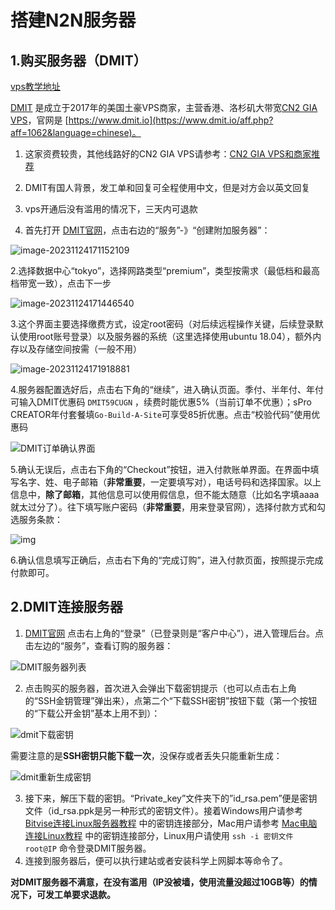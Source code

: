 # 搭建N2N服务器

## 1.购买服务器（DMIT）

[vps教学地址](https://vpsxueyuan.com/dmit-vps-tutorial/)

[DMIT](https://www.dmit.io/aff.php?aff=1062&language=chinese) 是成立于2017年的美国土豪VPS商家，主营香港、洛杉矶大带宽[CN2 GIA VPS](https://vpsxueyuan.com/tag/cn2-gia-vps/)，官网是 [https://www.dmit.io](https://www.dmit.io/aff.php?aff=1062&language=chinese)。

1. 这家资费较贵，其他线路好的CN2 GIA VPS请参考：[CN2 GIA VPS和商家推荐](https://vpsxueyuan.com/cn2-gia-vps-merchants/)
2. DMIT有国人背景，发工单和回复可全程使用中文，但是对方会以英文回复
3. vps开通后没有滥用的情况下，三天内可退款

1. 首先打开 [DMIT官网](https://www.dmit.io/aff.php?aff=1062&language=chinese)，点击右边的“服务”-》“创建附加服务器”：

![image-20231124171152109](image-20231124171152109.png)

2.选择数据中心“tokyo”，选择网路类型“premium”，类型按需求（最低档和最高档带宽一致），点击下一步

![image-20231124171446540](image-20231124171446540.png)

3.这个界面主要选择缴费方式，设定root密码（对后续远程操作关键，后续登录默认使用root账号登录）以及服务器的系统（这里选择使用ubuntu 18.04），额外内存以及存储空间按需（一般不用）

![image-20231124171918881](image-20231124171918881.png)

4.服务器配置选好后，点击右下角的“继续”，进入确认页面。季付、半年付、年付可输入DMIT优惠码 `DMIT59CUGN` ，续费时能优惠5%（当前订单不优惠）；sPro CREATOR年付套餐填`Go-Build-A-Site`可享受85折优惠。点击“校验代码”使用优惠码

![DMIT订单确认界面](DMIT订单确认界面.jpg)

5.确认无误后，点击右下角的“Checkout”按钮，进入付款账单界面。在界面中填写名字、姓、电子邮箱（**非常重要**，一定要填写对），电话号码和选择国家。以上信息中，**除了邮箱**，其他信息可以使用假信息，但不能太随意（比如名字填aaaa就太过分了）。往下填写账户密码（**非常重要**，用来登录官网），选择付款方式和勾选服务条款：

![img](DMIT填写订单信息.jpg)

6.确认信息填写正确后，点击右下角的“完成订购”，进入付款页面，按照提示完成付款即可。

## 2.DMIT连接服务器

1. [DMIT官网](https://www.dmit.io/aff.php?aff=1062&language=chinese) 点击右上角的“登录”（已登录则是“客户中心”），进入管理后台。点击左边的“服务”，查看订购的服务器：

![DMIT服务器列表](DMIT服务器列表.jpg)

2. 点击购买的服务器，首次进入会弹出下载密钥提示（也可以点击右上角的“SSH金钥管理”弹出来），点第二个“下载SSH密钥”按钮下载（第一个按钮的“下载公开金钥”基本上用不到）：

![dmit下载密钥](dmit下载密钥.png)

需要注意的是**SSH密钥只能下载一次**，没保存或者丢失只能重新生成：

![dmit重新生成密钥](dmit重新生成密钥.png)

3. 接下来，解压下载的密钥。“Private_key”文件夹下的”id_rsa.pem”便是密钥文件（id_rsa.ppk是另一种形式的密钥文件）。接着Windows用户请参考 [Bitvise连接Linux服务器教程](https://v2xtls.org/bitvise连接linux服务器教程/) 中的密钥连接部分，Mac用户请参考 [Mac电脑连接Linux教程](https://v2xtls.org/mac电脑连接linux教程/) 中的密钥连接部分，Linux用户请使用 `ssh -i 密钥文件 root@IP` 命令登录DMIT服务器。
4. 连接到服务器后，便可以执行建站或者安装科学上网脚本等命令了。

**对DMIT服务器不满意，在没有滥用（IP没被墙，使用流量没超过10GB等）的情况下，可发工单要求退款。**